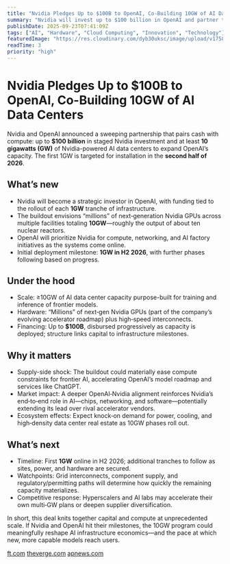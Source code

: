 ```yaml
---
title: "Nvidia Pledges Up to $100B to OpenAI, Co-Building 10GW of AI Data Centers"
summary: "Nvidia will invest up to $100 billion in OpenAI and partner to deploy at least 10 gigawatts of AI infrastructure, with the first 1GW slated for the second half of 2026."
publishDate: 2025-09-23T07:41:09Z
tags: ["AI", "Hardware", "Cloud Computing", "Innovation", "Technology"]
featuredImage: "https://res.cloudinary.com/dyb30uksc/image/upload/v1758613346/uzj5tqlhvw9uask7junf.jpg"
readTime: 3
priority: "high"
---
```


# Nvidia Pledges Up to $100B to OpenAI, Co-Building 10GW of AI Data Centers

Nvidia and OpenAI announced a sweeping partnership that pairs cash with compute: up to **$100 billion** in staged Nvidia investment and at least **10 gigawatts (GW)** of Nvidia-powered AI data centers to expand OpenAI’s capacity. The first 1GW is targeted for installation in the **second half of 2026**. 

## What’s new
- Nvidia will become a strategic investor in OpenAI, with funding tied to the rollout of each **1GW** tranche of infrastructure.   
- The buildout envisions “millions” of next‑generation Nvidia GPUs across multiple facilities totaling **10GW**—roughly the output of about ten nuclear reactors.   
- OpenAI will prioritize Nvidia for compute, networking, and AI factory initiatives as the systems come online.   
- Initial deployment milestone: **1GW in H2 2026**, with further phases following based on progress. 

## Under the hood
- Scale: ≥10GW of AI data center capacity purpose-built for training and inference of frontier models.   
- Hardware: “Millions” of next‑gen Nvidia GPUs (part of the company’s evolving accelerator roadmap) plus high‑speed interconnects.   
- Financing: Up to **$100B**, disbursed progressively as capacity is deployed; structure links capital to infrastructure milestones. 

## Why it matters
- Supply-side shock: The buildout could materially ease compute constraints for frontier AI, accelerating OpenAI’s model roadmap and services like ChatGPT.   
- Market impact: A deeper OpenAI‑Nvidia alignment reinforces Nvidia’s end‑to‑end role in AI—chips, networking, and software—potentially extending its lead over rival accelerator vendors.   
- Ecosystem effects: Expect knock‑on demand for power, cooling, and high‑density data center real estate as 10GW phases roll out. 

## What’s next
- Timeline: First **1GW** online in H2 2026; additional tranches to follow as sites, power, and hardware are secured.   
- Watchpoints: Grid interconnects, component supply, and regulatory/permitting paths will determine how quickly the remaining capacity materializes.   
- Competitive response: Hyperscalers and AI labs may accelerate their own multi‑GW plans or deepen supplier diversification. 

In short, this deal knits together capital and compute at unprecedented scale. If Nvidia and OpenAI hit their milestones, the 10GW program could meaningfully reshape AI infrastructure economics—and the pace at which new, more capable models reach users.

<div class="sources">

  [ft.com](https://www.ft.com/content/d3caeac1-def8-45ae-b56b-e34c7c435ccc) [theverge.com](https://www.theverge.com/ai-artificial-intelligence/782624/nvidia-is-partnering-up-with-openai-to-offer-compute-and-cash) [apnews.com](https://apnews.com/article/610d894d93f9be23c46762950997a67f)

</div>